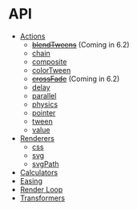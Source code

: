 # API

- [Actions](/docs/api/actions)
  - ~~[blendTweens](/docs/api/actions/blend-tweens.md)~~ (Coming in 6.2)
  - [chain](/docs/api/actions/chain.md)
  - [composite](/docs/api/actions/composite.md)
  - [colorTween](/docs/api/actions/color-tween.md)
  - ~~[crossFade](/docs/api/actions/cross-fade.md)~~ (Coming in 6.2)
  - [delay](/docs/api/actions/delay.md)
  - [parallel](/docs/api/actions/parallel.md)
  - [physics](/docs/api/actions/physics.md)
  - [pointer](/docs/api/actions/pointer.md)
  - [tween](/docs/api/actions/tween.md)
  - [value](/docs/api/actions/value.md)
- [Renderers](/docs/api/renderers)
  - [css](/docs/api/renderers/css.md)
  - [svg](/docs/api/renderers/svg.md)
  - [svgPath](/docs/api/renderers/svg-path.md)
- [Calculators](/docs/api/calc.md)
- [Easing](/docs/api/easing.md)
- [Render Loop](/docs/api/render-loop.md)
- [Transformers](/docs/api/transformers.md)

